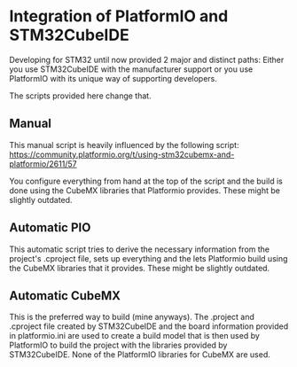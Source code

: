 # Integration of PlatformIO and STM32CubeIDE

Developing for STM32 until now provided 2 major and distinct paths: Either you use STM32CubeIDE with the manufacturer support or you use PlatformIO with its unique way of supporting developers.

The scripts provided here change that. 

## Manual

This manual script is heavily influenced by the following script: https://community.platformio.org/t/using-stm32cubemx-and-platformio/2611/57

You configure everything from hand at the top of the script and the build is done using the CubeMX libraries that Platformio provides. These might be slightly outdated.

## Automatic PIO

This automatic script tries to derive the necessary information from the project's .cproject file, sets up everything and the lets Platformio build using the CubeMX libraries that it provides. These might be slightly outdated.

## Automatic CubeMX

This is the preferred way to build (mine anyways). The .project and .cproject file created by STM32CubeIDE and the board information provided in platformio.ini are used to create a build model that is then used by PlatformIO to build the project with the libraries provided by STM32CubeIDE. None of the PlatformIO libraries for CubeMX are used.
